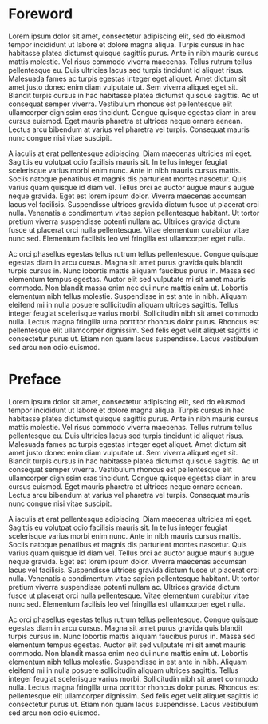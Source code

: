# Foreword

Lorem ipsum dolor sit amet, consectetur adipiscing elit, sed do eiusmod tempor incididunt ut labore et dolore magna aliqua. Turpis cursus in hac habitasse platea dictumst quisque sagittis purus. Ante in nibh mauris cursus mattis molestie. Vel risus commodo viverra maecenas. Tellus rutrum tellus pellentesque eu. Duis ultricies lacus sed turpis tincidunt id aliquet risus. Malesuada fames ac turpis egestas integer eget aliquet. Amet dictum sit amet justo donec enim diam vulputate ut. Sem viverra aliquet eget sit. Blandit turpis cursus in hac habitasse platea dictumst quisque sagittis. Ac ut consequat semper viverra. Vestibulum rhoncus est pellentesque elit ullamcorper dignissim cras tincidunt. Congue quisque egestas diam in arcu cursus euismod. Eget mauris pharetra et ultrices neque ornare aenean. Lectus arcu bibendum at varius vel pharetra vel turpis. Consequat mauris nunc congue nisi vitae suscipit.

A iaculis at erat pellentesque adipiscing. Diam maecenas ultricies mi eget. Sagittis eu volutpat odio facilisis mauris sit. In tellus integer feugiat scelerisque varius morbi enim nunc. Ante in nibh mauris cursus mattis. Sociis natoque penatibus et magnis dis parturient montes nascetur. Quis varius quam quisque id diam vel. Tellus orci ac auctor augue mauris augue neque gravida. Eget est lorem ipsum dolor. Viverra maecenas accumsan lacus vel facilisis. Suspendisse ultrices gravida dictum fusce ut placerat orci nulla. Venenatis a condimentum vitae sapien pellentesque habitant. Ut tortor pretium viverra suspendisse potenti nullam ac. Ultrices gravida dictum fusce ut placerat orci nulla pellentesque. Vitae elementum curabitur vitae nunc sed. Elementum facilisis leo vel fringilla est ullamcorper eget nulla.

Ac orci phasellus egestas tellus rutrum tellus pellentesque. Congue quisque egestas diam in arcu cursus. Magna sit amet purus gravida quis blandit turpis cursus in. Nunc lobortis mattis aliquam faucibus purus in. Massa sed elementum tempus egestas. Auctor elit sed vulputate mi sit amet mauris commodo. Non blandit massa enim nec dui nunc mattis enim ut. Lobortis elementum nibh tellus molestie. Suspendisse in est ante in nibh. Aliquam eleifend mi in nulla posuere sollicitudin aliquam ultrices sagittis. Tellus integer feugiat scelerisque varius morbi. Sollicitudin nibh sit amet commodo nulla. Lectus magna fringilla urna porttitor rhoncus dolor purus. Rhoncus est pellentesque elit ullamcorper dignissim. Sed felis eget velit aliquet sagittis id consectetur purus ut. Etiam non quam lacus suspendisse. Lacus vestibulum sed arcu non odio euismod.

# Preface

Lorem ipsum dolor sit amet, consectetur adipiscing elit, sed do eiusmod tempor incididunt ut labore et dolore magna aliqua. Turpis cursus in hac habitasse platea dictumst quisque sagittis purus. Ante in nibh mauris cursus mattis molestie. Vel risus commodo viverra maecenas. Tellus rutrum tellus pellentesque eu. Duis ultricies lacus sed turpis tincidunt id aliquet risus. Malesuada fames ac turpis egestas integer eget aliquet. Amet dictum sit amet justo donec enim diam vulputate ut. Sem viverra aliquet eget sit. Blandit turpis cursus in hac habitasse platea dictumst quisque sagittis. Ac ut consequat semper viverra. Vestibulum rhoncus est pellentesque elit ullamcorper dignissim cras tincidunt. Congue quisque egestas diam in arcu cursus euismod. Eget mauris pharetra et ultrices neque ornare aenean. Lectus arcu bibendum at varius vel pharetra vel turpis. Consequat mauris nunc congue nisi vitae suscipit.

A iaculis at erat pellentesque adipiscing. Diam maecenas ultricies mi eget. Sagittis eu volutpat odio facilisis mauris sit. In tellus integer feugiat scelerisque varius morbi enim nunc. Ante in nibh mauris cursus mattis. Sociis natoque penatibus et magnis dis parturient montes nascetur. Quis varius quam quisque id diam vel. Tellus orci ac auctor augue mauris augue neque gravida. Eget est lorem ipsum dolor. Viverra maecenas accumsan lacus vel facilisis. Suspendisse ultrices gravida dictum fusce ut placerat orci nulla. Venenatis a condimentum vitae sapien pellentesque habitant. Ut tortor pretium viverra suspendisse potenti nullam ac. Ultrices gravida dictum fusce ut placerat orci nulla pellentesque. Vitae elementum curabitur vitae nunc sed. Elementum facilisis leo vel fringilla est ullamcorper eget nulla.

Ac orci phasellus egestas tellus rutrum tellus pellentesque. Congue quisque egestas diam in arcu cursus. Magna sit amet purus gravida quis blandit turpis cursus in. Nunc lobortis mattis aliquam faucibus purus in. Massa sed elementum tempus egestas. Auctor elit sed vulputate mi sit amet mauris commodo. Non blandit massa enim nec dui nunc mattis enim ut. Lobortis elementum nibh tellus molestie. Suspendisse in est ante in nibh. Aliquam eleifend mi in nulla posuere sollicitudin aliquam ultrices sagittis. Tellus integer feugiat scelerisque varius morbi. Sollicitudin nibh sit amet commodo nulla. Lectus magna fringilla urna porttitor rhoncus dolor purus. Rhoncus est pellentesque elit ullamcorper dignissim. Sed felis eget velit aliquet sagittis id consectetur purus ut. Etiam non quam lacus suspendisse. Lacus vestibulum sed arcu non odio euismod.
